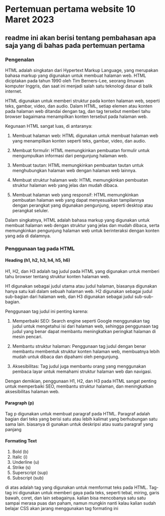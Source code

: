 # Pertemuan pertama website 10 Maret 2023

## readme ini akan berisi tentang pembahasan apa saja yang di bahas pada pertemuan pertama

### Pengenalan

HTML adalah singkatan dari Hypertext Markup Language, yang merupakan bahasa markup yang digunakan untuk membuat halaman web. HTML diciptakan pada tahun 1990 oleh Tim Berners-Lee, seorang ilmuwan komputer Inggris, dan saat ini menjadi salah satu teknologi dasar di balik internet.

HTML digunakan untuk memberi struktur pada konten halaman web, seperti teks, gambar, video, dan audio. Dalam HTML, setiap elemen atau konten pada halaman web ditandai dengan tag, dan tag tersebut memberi tahu browser bagaimana menampilkan konten tersebut pada halaman web.

Kegunaan HTML sangat luas, di antaranya:

1. Membuat halaman web: HTML digunakan untuk membuat halaman web yang menampilkan konten seperti teks, gambar, video, dan audio.

1. Membuat formulir: HTML memungkinkan pembuatan formulir untuk mengumpulkan informasi dari pengunjung halaman web.

1. Membuat tautan: HTML memungkinkan pembuatan tautan untuk menghubungkan halaman web dengan halaman web lainnya.

1. Membuat struktur halaman web: HTML memungkinkan pembuatan struktur halaman web yang jelas dan mudah dibaca.

1. Membuat halaman web yang responsif: HTML memungkinkan pembuatan halaman web yang dapat menyesuaikan tampilannya dengan perangkat yang digunakan pengunjung, seperti desktop atau perangkat seluler.

Dalam singkatnya, HTML adalah bahasa markup yang digunakan untuk membuat halaman web dengan struktur yang jelas dan mudah dibaca, serta memungkinkan pengunjung halaman web untuk berinteraksi dengan konten yang ada di dalamnya.

### Penggunaan tag pada HTML

#### Heading (h1, h2, h3, h4, h5, h6)

H1, H2, dan H3 adalah tag judul pada HTML yang digunakan untuk memberi tahu browser tentang struktur konten halaman web.

H1 digunakan sebagai judul utama atau judul halaman, biasanya digunakan hanya satu kali dalam sebuah halaman web. H2 digunakan sebagai judul sub-bagian dari halaman web, dan H3 digunakan sebagai judul sub-sub-bagian.

Penggunaan tag judul ini penting karena:

1. Memperbaiki SEO: Search engine seperti Google menggunakan tag judul untuk mengetahui isi dari halaman web, sehingga penggunaan tag judul yang benar dapat membantu meningkatkan peringkat halaman di mesin pencari.

1. Membantu struktur halaman: Penggunaan tag judul dengan benar membantu membentuk struktur konten halaman web, membuatnya lebih mudah untuk dibaca dan dipahami oleh pengunjung.

1. Aksesibilitas: Tag judul juga membantu orang yang menggunakan pembaca layar untuk memahami struktur halaman web dan navigasi.

Dengan demikian, penggunaan H1, H2, dan H3 pada HTML sangat penting untuk memperbaiki SEO, membantu struktur halaman, dan meningkatkan aksesibilitas halaman web.

#### Paragraph (p)

Tag p digunakan untuk membuat paragraf pada HTML. Paragraf adalah bagian dari teks yang berisi satu atau lebih kalimat yang berhubungan satu sama lain.
biasanya di gunakan untuk deskripsi atau suatu paragraf yang panjang

#### Formating Text

1. Bold (b)
1. Italic (i)
1. Underline (u)
1. Strike (s)
1. Superscript (sup)
1. Subscript (sub)

di atas adalah tag yang digunakan untuk memformat teks pada HTML. Tag-tag ini digunakan untuk memberi gaya pada teks, seperti tebal, miring, garis bawah, coret, dan lain sebagainya.
kalian bisa mencobanya satu satu sampai merasa puas dan paham, namun mungkin nanti kalau kalian sudah belajar CSS akan jarang menggunakan tag formating ini
